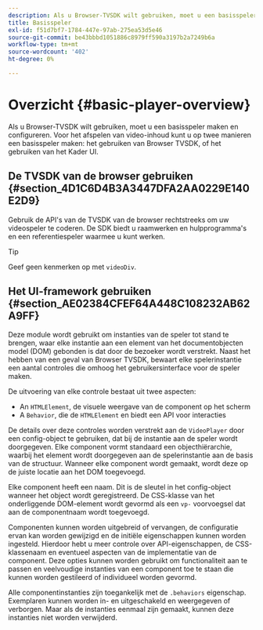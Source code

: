 ```yaml
---
description: Als u Browser-TVSDK wilt gebruiken, moet u een basisspeler maken en configureren. Voor het afspelen van video-inhoud kunt u op twee manieren een basisspeler maken met de Browser-TVSDK of het UI-framework.
title: Basisspeler
exl-id: f51d7bf7-1784-447e-97ab-275ea53d5e46
source-git-commit: be43bbbd1051886c8979ff590a3197b2a7249b6a
workflow-type: tm+mt
source-wordcount: '402'
ht-degree: 0%

---
```


# Overzicht {#basic-player-overview}

Als u Browser-TVSDK wilt gebruiken, moet u een basisspeler maken en configureren. Voor het afspelen van video-inhoud kunt u op twee manieren een basisspeler maken: het gebruiken van Browser TVSDK, of het gebruiken van het Kader UI.

## De TVSDK van de browser gebruiken {#section_4D1C6D4B3A3447DFA2AA0229E140E2D9}

Gebruik de API&#39;s van de TVSDK van de browser rechtstreeks om uw videospeler te coderen. De SDK biedt u raamwerken en hulpprogramma&#39;s en een referentiespeler waarmee u kunt werken.

>[!TIP]
>
>Geef geen kenmerken op met `videoDiv`.

## Het UI-framework gebruiken {#section_AE02384CFEF64A448C108232AB62A9FF}

Deze module wordt gebruikt om instanties van de speler tot stand te brengen, waar elke instantie aan een element van het documentobjecten model (DOM) gebonden is dat door de bezoeker wordt verstrekt. Naast het hebben van een geval van Browser TVSDK, bewaart elke spelerinstantie een aantal controles die omhoog het gebruikersinterface voor de speler maken.

De uitvoering van elke controle bestaat uit twee aspecten:

* An `HTMLElement`, de visuele weergave van de component op het scherm
* A `Behavior`, die de `HTMLElement` en biedt een API voor interacties

De details over deze controles worden verstrekt aan de `VideoPlayer` door een config-object te gebruiken, dat bij de instantie aan de speler wordt doorgegeven. Elke component vormt standaard een objecthiërarchie, waarbij het element wordt doorgegeven aan de spelerinstantie aan de basis van de structuur. Wanneer elke component wordt gemaakt, wordt deze op de juiste locatie aan het DOM toegevoegd.

Elke component heeft een naam. Dit is de sleutel in het config-object wanneer het object wordt geregistreerd. De CSS-klasse van het onderliggende DOM-element wordt gevormd als een `vp-` voorvoegsel dat aan de componentnaam wordt toegevoegd.

Componenten kunnen worden uitgebreid of vervangen, de configuratie ervan kan worden gewijzigd en de initiële eigenschappen kunnen worden ingesteld. Hierdoor hebt u meer controle over API-eigenschappen, de CSS-klassenaam en eventueel aspecten van de implementatie van de component. Deze opties kunnen worden gebruikt om functionaliteit aan te passen en veelvoudige instanties van een component toe te staan die kunnen worden gestileerd of individueel worden gevormd.

Alle componentinstanties zijn toegankelijk met de `.behaviors` eigenschap. Exemplaren kunnen worden in- en uitgeschakeld en weergegeven of verborgen. Maar als de instanties eenmaal zijn gemaakt, kunnen deze instanties niet worden verwijderd.
